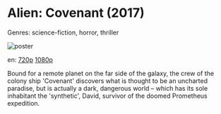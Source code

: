 # Alien: Covenant (2017)

Genres: science-fiction, horror, thriller

![poster](http://image.tmdb.org/t/p/w500/ewVHnq4lUiovxBCu64qxq5bT2lu.jpg)

en:
  [720p](magnet:?xt=urn:btih:AD1BD0E33F10696D3AC6F26A387FCBFB6F6BABE9&tr=udp://glotorrents.pw:6969/announce&tr=udp://tracker.opentrackr.org:1337/announce&tr=udp://torrent.gresille.org:80/announce&tr=udp://tracker.openbittorrent.com:80&tr=udp://tracker.coppersurfer.tk:6969&tr=udp://tracker.leechers-paradise.org:6969&tr=udp://p4p.arenabg.ch:1337&tr=udp://tracker.internetwarriors.net:1337)
  [1080p](magnet:?xt=urn:btih:3B759F75517C209DA21365DEC92F43335B677E68&tr=udp://glotorrents.pw:6969/announce&tr=udp://tracker.opentrackr.org:1337/announce&tr=udp://torrent.gresille.org:80/announce&tr=udp://tracker.openbittorrent.com:80&tr=udp://tracker.coppersurfer.tk:6969&tr=udp://tracker.leechers-paradise.org:6969&tr=udp://p4p.arenabg.ch:1337&tr=udp://tracker.internetwarriors.net:1337)
  


Bound for a remote planet on the far side of the galaxy, the crew of the colony ship 'Covenant' discovers what is thought to be an uncharted paradise, but is actually a dark, dangerous world – which has its sole inhabitant the 'synthetic', David, survivor of the doomed Prometheus expedition.